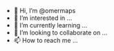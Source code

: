 - 👋 Hi, I’m @omermaps
- 👀 I’m interested in ...
- 🌱 I’m currently learning ...
- 💞️ I’m looking to collaborate on ...
- 📫 How to reach me ...

<!---
omermaps/omermaps is a ✨ special ✨ repository because its `README.md` (this file) appears on your GitHub profile.
You can click the Preview link to take a look at your changes.
--->
